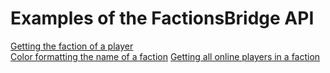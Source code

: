 # Examples of the FactionsBridge API

[Getting the faction of a player](getting_faction.md)\
[Color formatting the name of a faction](color_format.md)
[Getting all online players in a faction](online_players.md)
